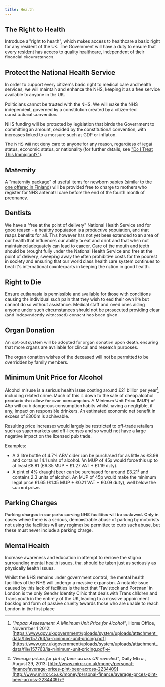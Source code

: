 ```yaml
---
title: Health
---
```


## The Right to Health

Introduce a "right to health", which makes access to healthcare a basic right for any resident of the UK. The Government will have a duty to ensure that every resident has access to quality healthcare, independent of their financial circumstances.

## Protect the National Health Service

In order to support every citizen's basic right to medical care and health services, we will maintain and enhance the NHS, keeping it as a free service available to anyone in the UK.

Politicians cannot be trusted with the NHS. We will make the NHS independent, governed by a constitution created by a citizen-led constitutional convention.

NHS funding will be protected by legislation that binds the Government to committing an amount, decided by the constitutional convention, with increases linked to a measure such as GDP or inflation.

The NHS will not deny care to anyone for any reason, regardless of legal status, economic status, or nationality (for further details, see ["Do I Treat This Immigrant?"](http://doitreatthisimmigrant.com/)).

## Maternity

A "maternity package" of useful items for newborn babies (similar to [the one offered in Finland](http://www.kela.fi/web/en/maternitypackage)) will be provided free to charge to mothers who register for NHS antenatal care before the end of the fourth month of pregnancy.

## Dentists

We have a "free at the point of delivery" National Health Service and for good reason - a healthy population is a productive population, and that reaps benefits for all. This however has not yet been extended to an area of our health that influences our ability to eat and drink and that when not maintained adequately can lead to cancer.
Care of the mouth and teeth should be brought fully under the National Health Service and free at the point of delivery, sweeping away the often prohibitive costs for the poorest in society and ensuring that our world class health care system continues to beat it's international counterparts in keeping the nation in good health.

## Right to Die

Ensure euthanasia is permissible and available for those with conditions causing the individual such pain that they wish to end their own life but cannot do so without assistance. Medical staff and loved ones aiding anyone under such circumstances should not be prosecuted providing clear (and independently witnessed) consent has been given.

## Organ Donation

An opt-out system will be adopted for organ donation upon death, ensuring that more organs are available for clinical and research purposes.

The organ donation wishes of the deceased will not be permitted to be overridden by family members.

## Minimum Unit Price for Alcohol

Alcohol misuse is a serious health issue costing around £21 billion per year[^alcohol-impact], including related crime. Much of this is down to the sale of cheap alcohol products that allow for over-consumption. A Minimum Unit Price (MUP) of 45p will curb dangerous consumption habits whilst having a negligible, if any, impact on responsible drinkers. An estimated economic net benefit in excess of £300m is achievable.

[^alcohol-impact]: *"Impact Assessment: A Minimum Unit Price for Alcohol"*, Home Office, Novermber 1 2012:  [https://www.gov.uk/government/uploads/system/uploads/attachment_data/file/157763/ia-minimum-unit-pricing.pdf](https://www.gov.uk/government/uploads/system/uploads/attachment_data/file/157763/ia-minimum-unit-pricing.pdf)

Resulting price increases would largely be restricted to off-trade retailers such as supermarkets and off-licenses and so would not have a large negative impact on the licensed pub trade.

Examples:

 * A 3 litre bottle of 4.7% ABV cider can be purchased for as little as £3.99 and contains 14.1 units of alcohol. An MUP of 45p would force this up to at least £8.81 (£6.35 MUP + £1.27 VAT + £1.19 duty).
 * A pint of 4% draught beer can be purchased for around £3.21[^beer-prices] and contains 2.3 units of alcohol. An MUP of 45p would make the minimum legal price £1.65 (£1.35 MUP + £0.21 VAT + £0.09 duty), well below the current price.

 [^beer-prices]: *"Average prices for pint of beer across UK revealed"*, Daily Mirror, August 29, 2013: [http://www.mirror.co.uk/money/personal-finance/average-prices-pint-beer-across-2234409](http://www.mirror.co.uk/money/personal-finance/average-prices-pint-beer-across-2234409)

## Parking Charges

Parking charges in car parks serving NHS facilities will be outlawed. Only in cases where there is a serious, demonstrable abuse of parking by motorists not using the facilities will any regimes be permitted to curb such abuse, but these must never include a parking charge.

## Mental Health

Increase awareness and education in attempt to remove the stigma surrounding mental health issues, that should be taken just as seriously as physically health issues.

Whilst the NHS remains under government control, the mental health facilities of the NHS will undergo a massive expansion. A notable issue caused by this lack of facilities is the fact that 'Tavistock and Portman' in London is the only Gender Identity Clinic that deals with Trans children and Trans youth in the entirety of the UK, leading to a massive appointment backlog and form of passive cruelty towards those who are unable to reach London in the first place.